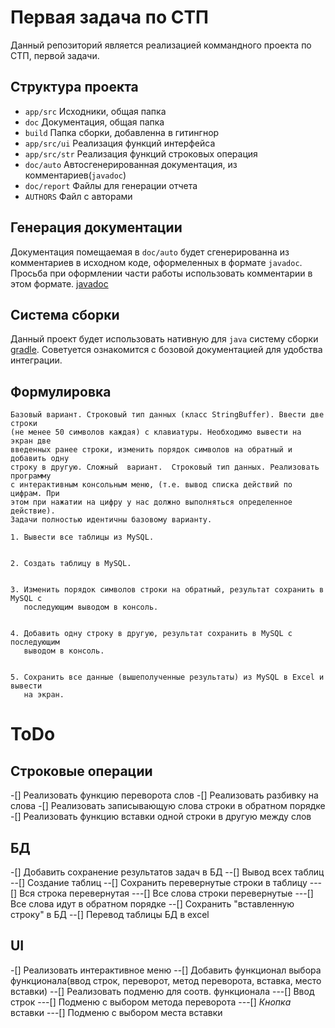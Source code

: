 # Первая задача по СТП
Данный репозиторий является реализацией коммандного проекта
по СТП, первой задачи.

## Структура проекта
- `app/src` Исходники, общая папка
- `doc` Документация, общая папка
- `build` Папка сборки, добавленна в гитингнор
- `app/src/ui` Реализация функций интерфейса
- `app/src/str` Реализация функций строковых операция
- `doc/auto` Автосгенерированная документация, из комментариев(`javadoc`)
- `doc/report` Файлы для генерации отчета
- `AUTHORS` Файл с авторами

## Генерация документации
Документация помещаемая в `doc/auto` будет сгенерированна из комментариев
в исходном коде, оформеленных в формате `javadoc`. Просьба при оформлении части работы
использовать комментарии в этом формате.
[javadoc](https://docs.oracle.com/javase/8/docs/technotes/tools/windows/javadoc.html) 

## Система сборки
Данный проект будет использовать нативную для `java` систему сборки 
[gradle](https://docs.gradle.org/current/userguide/getting_started_eng.html).
Советуется ознакомится с бозовой документацией для удобства интеграции.

## Формулировка
```
Базовый вариант. Строковый тип данных (класс StringBuffer). Ввести две строки
(не менее 50 символов каждая) с клавиатуры. Необходимо вывести на экран две
введенных ранее строки, изменить порядок символов на обратный и добавить одну
строку в другую. Сложный  вариант.  Строковый тип данных. Реализовать программу
с интерактивным консольным меню, (т.е. вывод списка действий по цифрам. При
этом при нажатии на цифру у нас должно выполняться определенное действие).
Задачи полностью идентичны базовому варианту.

1. Вывести все таблицы из MySQL.


2. Создать таблицу в MySQL.


3. Изменить порядок символов строки на обратный, результат сохранить в MySQL с
   последующим выводом в консоль.


4. Добавить одну строку в другую, результат сохранить в MySQL с последующим
   выводом в консоль.


5. Сохранить все данные (вышеполученные результаты) из MySQL в Excel и вывести
   на экран.
```
# ToDo
## Строковые операции
-[] Реализовать функцию переворота слов
-[] Реализовать разбивку на слова
-[] Реализовать записывающую слова строки в обратном порядке
-[] Реализовать функцию вставки одной строки в другую между слов

## БД
-[] Добавить сохранение результатов задач в БД
--[] Вывод всех таблиц
--[] Создание таблиц
--[] Сохранить перевернутые строки в таблицу
---[] Вся строка перевернутая
---[] Все слова строки перевернутые
---[] Все слова идут в обратном порядке
--[] Сохранить "вставленную строку" в БД 
--[] Перевод таблицы БД в excel

## UI
-[] Реализовать интерактивное меню
--[] Добавить функционал выбора функционала(ввод строк, переворот, метод переворота, вставка, место вставки)
--[] Реализовать подменю для соотв. функционала
---[] Ввод строк
---[] Подменю с выбором метода переворота
---[] *Кнопка* вставки
---[] Подменю с выбором места вставки
